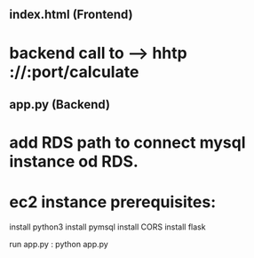 ## index.html (Frontend) 

# backend call to --> hhtp ://<ec2-ip>:port/calculate

## app.py (Backend)

# add RDS path to connect mysql instance od RDS. 

# ec2 instance prerequisites: 

install python3 
install pymsql
install CORS
install flask

run app.py : python app.py

